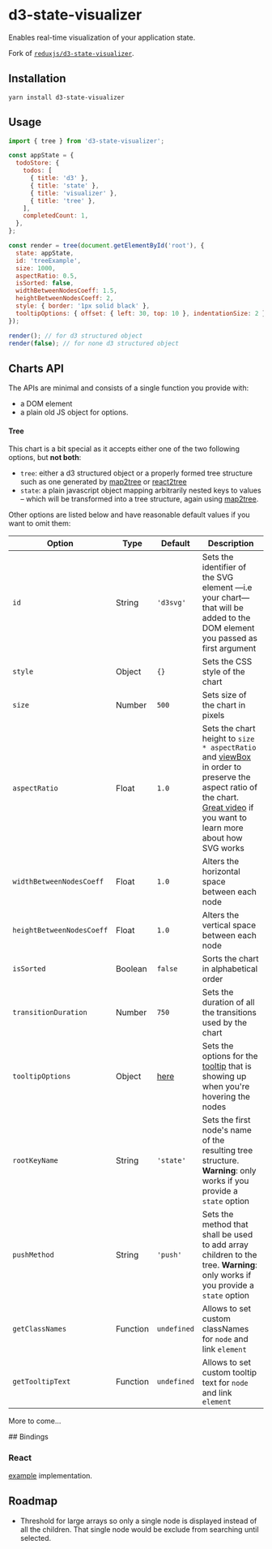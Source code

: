 # d3-state-visualizer

Enables real-time visualization of your application state.

Fork of [`reduxjs/d3-state-visualizer`](https://github.com/reduxjs/redux-devtools/tree/master/packages/d3-state-visualizer).

## Installation

`yarn install d3-state-visualizer`

## Usage

```javascript
import { tree } from 'd3-state-visualizer';

const appState = {
  todoStore: {
    todos: [
      { title: 'd3' },
      { title: 'state' },
      { title: 'visualizer' },
      { title: 'tree' },
    ],
    completedCount: 1,
  },
};

const render = tree(document.getElementById('root'), {
  state: appState,
  id: 'treeExample',
  size: 1000,
  aspectRatio: 0.5,
  isSorted: false,
  widthBetweenNodesCoeff: 1.5,
  heightBetweenNodesCoeff: 2,
  style: { border: '1px solid black' },
  tooltipOptions: { offset: { left: 30, top: 10 }, indentationSize: 2 },
});

render(); // for d3 structured object
render(false); // for none d3 structured object
```

## Charts API

The APIs are minimal and consists of a single function you provide with:

- a DOM element
- a plain old JS object for options.

#### Tree

This chart is a bit special as it accepts either one of the two following options, but **not both**:

- `tree`: either a d3 structured object or a properly formed tree structure such as one generated by [map2tree](https://github.com/reduxjs/redux-devtools/tree/master/packages/map2tree) or [react2tree](https://github.com/romseguy/react2tree)
- `state`: a plain javascript object mapping arbitrarily nested keys to values – which will be transformed into a tree structure, again using [map2tree](https://github.com/reduxjs/redux-devtools/tree/master/packages/map2tree).

Other options are listed below and have reasonable default values if you want to omit them:

| Option                    | Type     | Default                                                                          | Description                                                                                                                                                                                                                                                                                  |
| ------------------------- | -------- | -------------------------------------------------------------------------------- | -------------------------------------------------------------------------------------------------------------------------------------------------------------------------------------------------------------------------------------------------------------------------------------------- |
| `id`                      | String   | `'d3svg'`                                                                        | Sets the identifier of the SVG element —i.e your chart— that will be added to the DOM element you passed as first argument                                                                                                                                                                   |
| `style`                   | Object   | `{}`                                                                             | Sets the CSS style of the chart                                                                                                                                                                                                                                                              |
| `size`                    | Number   | `500`                                                                            | Sets size of the chart in pixels                                                                                                                                                                                                                                                             |
| `aspectRatio`             | Float    | `1.0`                                                                            | Sets the chart height to `size * aspectRatio` and [viewBox](https://developer.mozilla.org/en-US/docs/Web/SVG/Attribute/viewBox) in order to preserve the aspect ratio of the chart. [Great video](https://www.youtube.com/watch?v=FCOeMy7HrBc) if you want to learn more about how SVG works |
| `widthBetweenNodesCoeff`  | Float    | `1.0`                                                                            | Alters the horizontal space between each node                                                                                                                                                                                                                                                |
| `heightBetweenNodesCoeff` | Float    | `1.0`                                                                            | Alters the vertical space between each node                                                                                                                                                                                                                                                  |
| `isSorted`                | Boolean  | `false`                                                                          | Sorts the chart in alphabetical order                                                                                                                                                                                                                                                        |
| `transitionDuration`      | Number   | `750`                                                                            | Sets the duration of all the transitions used by the chart                                                                                                                                                                                                                                   |
| `tooltipOptions`          | Object   | [here](https://github.com/reduxjs/redux-devtools/tree/master/packages/d3tooltip) | Sets the options for the [tooltip](https://github.com/reduxjs/redux-devtools/tree/master/packages/d3tooltip) that is showing up when you're hovering the nodes                                                                                                                               |
| `rootKeyName`             | String   | `'state'`                                                                        | Sets the first node's name of the resulting tree structure. **Warning**: only works if you provide a `state` option                                                                                                                                                                          |
| `pushMethod`              | String   | `'push'`                                                                         | Sets the method that shall be used to add array children to the tree. **Warning**: only works if you provide a `state` option                                                                                                                                                                |
| `getClassNames`           | Function | `undefined`                                                                      | Allows to set custom classNames for `node` and link `element`                                                                                                                                                                                                                                |
| `getTooltipText`          | Function | `undefined`                                                                      | Allows to set custom tooltip text for `node` and link `element`                                                                                                                                                                                                                              |

More to come...

## Bindings

### React

[example](https://github.com/reduxjs/redux-devtools/tree/master/packages/d3-state-visualizer/examples/react-tree) implementation.

## Roadmap

- Threshold for large arrays so only a single node is displayed instead of all the children. That single node would be exclude from searching until selected.
